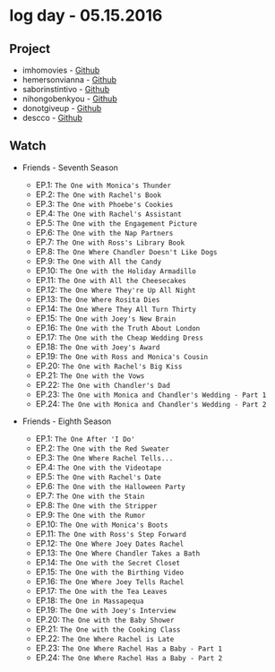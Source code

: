 # log day - 05.15.2016

## Project

- imhomovies - [Github](https://github.com/headquarters-solutions/imhomovies.github.io)
- hemersonvianna - [Github](https://github.com/headquarters-solutions/hemersonvianna.github.io)
- saborinstintivo - [Github](https://github.com/headquarters-solutions/saborinstintivo.github.io)
- nihongobenkyou - [Github](https://github.com/headquarters-solutions/nihongobenkyou.github.io)
- donotgiveup - [Github](https://github.com/headquarters-solutions/donotgiveup.github.io)
- descco - [Github](https://github.com/headquarters-solutions/descco.github.io)


## Watch

- Friends - Seventh Season
  - EP.1: `The One with Monica's Thunder`
  - EP.2: `The One with Rachel's Book`
  - EP.3: `The One with Phoebe's Cookies`
  - EP.4: `The One with Rachel's Assistant`
  - EP.5: `The One with the Engagement Picture`
  - EP.6: `The One with the Nap Partners`
  - EP.7: `The One with Ross's Library Book`
  - EP.8: `The One Where Chandler Doesn't Like Dogs`
  - EP.9: `The One with All the Candy`
  - EP.10: `The One with the Holiday Armadillo`
  - EP.11: `The One with All the Cheesecakes`
  - EP.12: `The One Where They're Up All Night`
  - EP.13: `The One Where Rosita Dies`
  - EP.14: `The One Where They All Turn Thirty`
  - EP.15: `The One with Joey's New Brain`
  - EP.16: `The One with the Truth About London`
  - EP.17: `The One with the Cheap Wedding Dress`
  - EP.18: `The One with Joey's Award`
  - EP.19: `The One with Ross and Monica's Cousin`
  - EP.20: `The One with Rachel's Big Kiss`
  - EP.21: `The One with the Vows`
  - EP.22: `The One with Chandler's Dad`
  - EP.23: `The One with Monica and Chandler's Wedding - Part 1`
  - EP.24: `The One with Monica and Chandler's Wedding - Part 2`

- Friends - Eighth Season
  - EP.1: `The One After 'I Do'`
  - EP.2: `The One with the Red Sweater`
  - EP.3: `The One Where Rachel Tells...`
  - EP.4: `The One with the Videotape`
  - EP.5: `The One with Rachel's Date`
  - EP.6: `The One with the Halloween Party`
  - EP.7: `The One with the Stain`
  - EP.8: `The One with the Stripper`
  - EP.9: `The One with the Rumor`
  - EP.10: `The One with Monica's Boots`
  - EP.11: `The One with Ross's Step Forward`
  - EP.12: `The One Where Joey Dates Rachel`
  - EP.13: `The One Where Chandler Takes a Bath`
  - EP.14: `The One with the Secret Closet`
  - EP.15: `The One with the Birthing Video`
  - EP.16: `The One Where Joey Tells Rachel`
  - EP.17: `The One with the Tea Leaves`
  - EP.18: `The One in Massapequa`
  - EP.19: `The One with Joey's Interview`
  - EP.20: `The One with the Baby Shower`
  - EP.21: `The One with the Cooking Class`
  - EP.22: `The One Where Rachel is Late`
  - EP.23: `The One Where Rachel Has a Baby - Part 1`
  - EP.24: `The One Where Rachel Has a Baby - Part 2`
